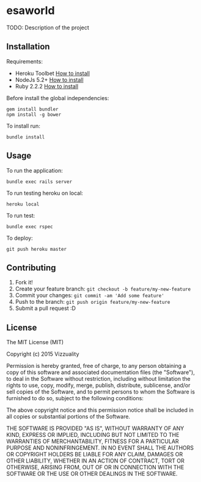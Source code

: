 # esaworld

TODO: Description of the project

## Installation

Requirements:

* Heroku Toolbet [How to install](https://toolbelt.heroku.com)
* NodeJs 5.2+ [How to install](https://nodejs.org/download/)
* Ruby 2.2.2 [How to install](https://gorails.com/setup/osx/10.10-yosemite)

Before install the global independencies:

    gem install bundler
    npm install -g bower

To install run:

    bundle install

## Usage

To run the application:

    bundle exec rails server

To run testing heroku on local:

    heroku local

To run test:

    bundle exec rspec

To deploy:

    git push heroku master

## Contributing

1. Fork it!
2. Create your feature branch: `git checkout -b feature/my-new-feature`
3. Commit your changes: `git commit -am 'Add some feature'`
4. Push to the branch: `git push origin feature/my-new-feature`
5. Submit a pull request :D

## License

The MIT License (MIT)

Copyright (c) 2015 Vizzuality

Permission is hereby granted, free of charge, to any person obtaining a copy
of this software and associated documentation files (the "Software"), to deal
in the Software without restriction, including without limitation the rights
to use, copy, modify, merge, publish, distribute, sublicense, and/or sell
copies of the Software, and to permit persons to whom the Software is
furnished to do so, subject to the following conditions:

The above copyright notice and this permission notice shall be included in all
copies or substantial portions of the Software.

THE SOFTWARE IS PROVIDED "AS IS", WITHOUT WARRANTY OF ANY KIND, EXPRESS OR
IMPLIED, INCLUDING BUT NOT LIMITED TO THE WARRANTIES OF MERCHANTABILITY,
FITNESS FOR A PARTICULAR PURPOSE AND NONINFRINGEMENT. IN NO EVENT SHALL THE
AUTHORS OR COPYRIGHT HOLDERS BE LIABLE FOR ANY CLAIM, DAMAGES OR OTHER
LIABILITY, WHETHER IN AN ACTION OF CONTRACT, TORT OR OTHERWISE, ARISING FROM,
OUT OF OR IN CONNECTION WITH THE SOFTWARE OR THE USE OR OTHER DEALINGS IN THE
SOFTWARE.
